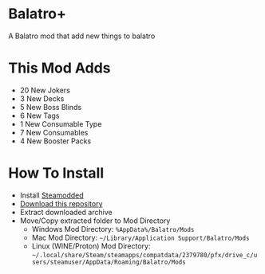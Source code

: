 # Balatro+
A Balatro mod that add new things to balatro

# This Mod Adds
- 20 New Jokers
- 3 New Decks
- 5 New Boss Blinds
- 6 New Tags
- 1 New Consumable Type
- 7 New Consumables
- 4 New Booster Packs

# How To Install
- Install [Steamodded](https://github.com/Steamopollys/Steamodded)
- [Download this repository](https://github.com/SomeCoder99/balatro-plus/archive/refs/heads/main.zip)
- Extract downloaded archive
- Move/Copy extracted folder to Mod Directory
    - Windows Mod Directory: `%AppData%/Balatro/Mods`
    - Mac Mod Directory: `~/Library/Application Support/Balatro/Mods`
    - Linux (WINE/Proton) Mod Directory: `~/.local/share/Steam/steamapps/compatdata/2379780/pfx/drive_c/users/steamuser/AppData/Roaming/Balatro/Mods`
